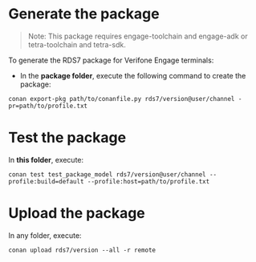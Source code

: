 # Generate the package

> Note: This package requires engage-toolchain and engage-adk or tetra-toolchain and tetra-sdk.

To generate the RDS7 package for Verifone Engage terminals:

* In the **package folder**, execute the following command to create the package:

```
conan export-pkg path/to/conanfile.py rds7/version@user/channel -pr=path/to/profile.txt
```

# Test the package

In **this folder**, execute:

```
conan test test_package_model rds7/version@user/channel --profile:build=default --profile:host=path/to/profile.txt
```

# Upload the package

In any folder, execute:

```
conan upload rds7/version --all -r remote
```
